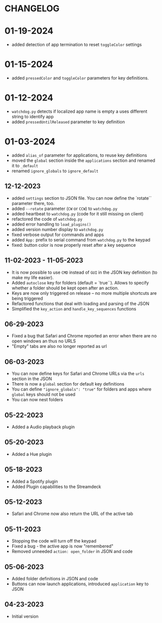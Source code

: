 
# CHANGELOG

# 01-19-2024

- added detection of app termination to reset `toggleColor` settings

# 01-15-2024

- added `pressedColor` and `toggleColor` parameters for key definitions.

# 01-12-2024

- `watchdog.py` detects if localized app name is empty a uses different string to identify app
- added `pressedUntilReleased` parameter to key definition

# 01-03-2024

- added `alias_of` parameter for applications, to reuse key definitions
- moved the `global` section inside the `applications` section and renamed it to `_default`
- renamed `ignore_globals` to `ignore_default`

## 12-12-2023

- added `settings` section to JSON file. You can now define the `rotate`` parameter there, too.
- added `--rotate` parameter (`CW` or `CCW`) to `watchdog.py`
- added heartbeat to `watchdog.py` (code for it still missing on client)
- refactored the code of `watchdog.py`
- added error handling to `load_plugins()`
- added version number display to `watchdog.py`
- fixed verbose output for commands and apps
- added `App:` prefix to serial command from `watchdog.py` to the keypad
- fixed: button color is now properly reset after a key sequence

## 11-02-2023 - 11-05-2023

- It is now possible to use `CMD` instead of `GUI` in the JSON key definition (to make my life easier).
- Added `autoclose` key for folders (default = `true``). Allows to specify whether a folder should be kept open after an action.
- Keys are now only triggered on release – no more multiple shortcuts are being triggered
- Refactored functions that deal with loading and parsing of the JSON
- Simplified the `key_action` and `handle_key_sequences` functions

## 06-29-2023

- Fixed a bug that Safari and Chrome reported an error when there are no open windows an thus no URLS
- "Empty" tabs are also no longer reported as url

## 06-03-2023

- You can now define keys for Safari and Chrome URLs via the `urls` section in the JSON
- There is now a `global` section for default key definitions
- You can define `"ignore_globals": "true"` for folders and apps where `global` keys should not be used
- You can now nest folders

## 05-22-2023

- Added a Audio playback plugin

## 05-20-2023

- Added a Hue plugin

## 05-18-2023

- Added a Spotify plugin
- Added Plugin capabilities to the Streamdeck

## 05-12-2023

- Safari and Chrome now also return the URL of the active tab

## 05-11-2023

- Stopping the code will turn off the keypad
- Fixed a bug - the active app is now "remembered"
- Removed unneeded `action: open_folder` in JSON and code

## 05-06-2023

- Added folder definitions in JSON and code
- Buttons can now launch applications, introduced `application` key to JSON

## 04-23-2023

- Initial version
